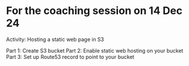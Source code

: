 # For the coaching session on 14 Dec 24

Activity: Hosting a static web page in S3

Part 1: Create S3 bucket
Part 2: Enable static web hosting on your bucket
Part 3: Set up Route53 record to point to your bucket

